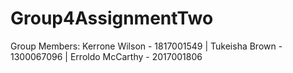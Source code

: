 # Group4AssignmentTwo
Group Members: Kerrone Wilson - 1817001549 | Tukeisha Brown - 1300067096 | Erroldo McCarthy - 2017001806
